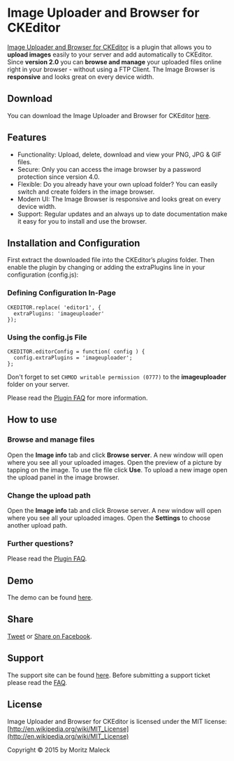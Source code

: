 # Image Uploader and Browser for CKEditor
[Image Uploader and Browser for CKEditor](http://imageuploaderforckeditor.altervista.org/) is a plugin that allows you to **upload images** easily to your server and add automatically to CKEditor. Since **version 2.0** you can **browse and manage** your uploaded files online right in your browser - without using a FTP Client. The Image Browser is **responsive** and looks great on every device width.

## Download
You can download the Image Uploader and Browser for CKEditor [here](http://ckeditor.com/addon/imageuploader).

## Features
* Functionality: Upload, delete, download and view your PNG, JPG & GIF files.
* Secure: Only you can access the image browser by a password protection since version 4.0.
* Flexible: Do you already have your own upload folder? You can easily switch and create folders in the image browser.
* Modern UI: The Image Browser is responsive and looks great on every device width.
* Support: Regular updates and an always up to date documentation make it easy for you to install and use the browser.

## Installation and Configuration
First extract the downloaded file into the CKEditor’s *plugins* folder. Then enable the plugin by changing or adding the extraPlugins line in your configuration (config.js):

### Defining Configuration In-Page
```
CKEDITOR.replace( 'editor1', {
  extraPlugins: 'imageuploader'
});
```

### Using the config.js File
```
CKEDITOR.editorConfig = function( config ) {
  config.extraPlugins = 'imageuploader';
};
```

Don't forget to set `CHMOD writable permission (0777)` to the **imageuploader** folder on your server.

Please read the [Plugin FAQ](http://imageuploaderforckeditor.altervista.org/support/) for more information.

## How to use

### Browse and manage files
Open the **Image info** tab and click **Browse server**. A new window will open where you see all your uploaded images. Open the preview of a picture by tapping on the image. To use the file click **Use**. To upload a new image open the upload panel in the image browser.

### Change the upload path
Open the **Image info** tab and click Browse server. A new window will open where you see all your uploaded images. Open the **Settings** to choose another upload path.

### Further questions?
Please read the [Plugin FAQ](http://imageuploaderforckeditor.altervista.org/support/).

## Demo
The demo can be found [here](http://imageuploaderforckeditor.altervista.org/demo.php).

## Share
[Tweet](http://twitter.com/share?url=http://imageuploaderforckeditor.altervista.org&text=Use%20the%20Image%20Uploader%20for%20CKEditor%20for%20free%20now!%20&hashtags=imageuploaderforckeditor) or [Share on Facebook](http://www.facebook.com/sharer.php?u=http://imageuploaderforckeditor.altervista.org).

## Support
The support site can be found [here](http://ibm.bplaced.com/contact/index.php?cdproject=Image%20Uploader%20and%20Browser%20for%20CKEditor). Before submitting a support ticket please read the [FAQ](http://imageuploaderforckeditor.altervista.org/support/).

## License
Image Uploader and Browser for CKEditor is licensed under the MIT license:
[http://en.wikipedia.org/wiki/MIT_License](http://en.wikipedia.org/wiki/MIT_License)

Copyright © 2015 by Moritz Maleck
